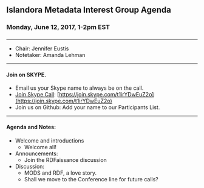 ## Islandora Metadata Interest Group Agenda
### Monday, June 12, 2017, 1-2pm EST
### 
---
* Chair: Jennifer Eustis 
* Notetaker: Amanda Lehman 

---

#### Join on SKYPE.  
* Email us your Skype name to always be on the call.
* [Join Skype Call](https://join.skype.com/t1irYDwEuZ2o): [https://join.skype.com/t1irYDwEuZ2o](https://join.skype.com/t1irYDwEuZ2o)
* Join us on Github: Add your name to our Participants List.
---

#### Agenda and Notes:
* Welcome and introductions
  * Welcome all! 
* Announcements:  
  * Join the RDFaissance discussion
* Discussion: 
  * MODS and RDF, a love story.
  * Shall we move to the Conference line for future calls?
